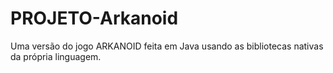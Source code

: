 # PROJETO-Arkanoid
Uma versão do jogo ARKANOID feita em Java usando as bibliotecas nativas da própria linguagem. 
